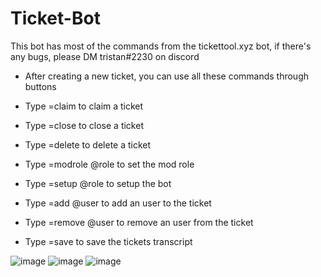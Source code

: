 # Ticket-Bot
This bot has most of the commands from the tickettool.xyz bot, if there's any bugs, please DM tristan#2230 on discord

- After creating a new ticket, you can use all these commands through buttons

- Type =claim to claim a ticket
- Type =close to close a ticket
- Type =delete to delete a ticket
- Type =modrole @role to set the mod role
- Type =setup @role to setup the bot
- Type =add @user to add an user to the ticket
- Type =remove @user to remove an user from the ticket
- Type =save to save the tickets transcript

![image](https://user-images.githubusercontent.com/75189508/128795263-f18f7b19-7628-4cc0-a566-bb54092f9bd2.png)
![image](https://user-images.githubusercontent.com/75189508/128801408-dc6d46a3-0640-4230-91ba-93a621476bde.png)
![image](https://user-images.githubusercontent.com/75189508/128801366-9365d63b-0d83-4be6-bbc3-8428027f979f.png)

